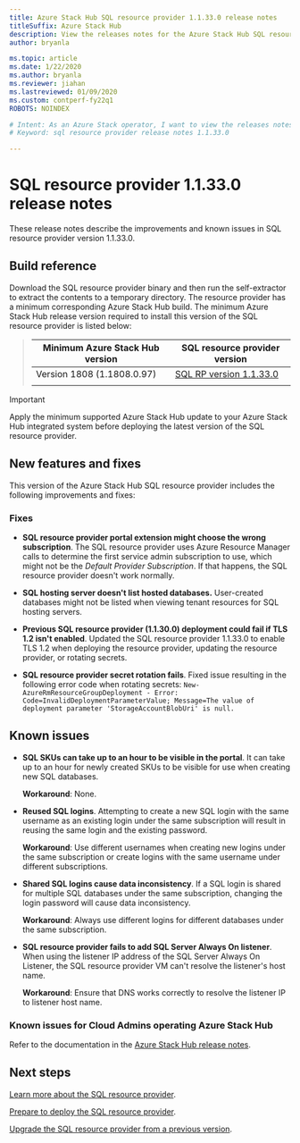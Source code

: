 ```yaml
---
title: Azure Stack Hub SQL resource provider 1.1.33.0 release notes
titleSuffix: Azure Stack Hub
description: View the releases notes for the Azure Stack Hub SQL resource provider 1.1.33.0 update.
author: bryanla

ms.topic: article
ms.date: 1/22/2020
ms.author: bryanla
ms.reviewer: jiahan
ms.lastreviewed: 01/09/2020
ms.custom: contperf-fy22q1
ROBOTS: NOINDEX

# Intent: As an Azure Stack operator, I want to view the releases notes for the Azure Stack SQL resource provider 1.1.33.0 update. 
# Keyword: sql resource provider release notes 1.1.33.0

---
```



# SQL resource provider 1.1.33.0 release notes

These release notes describe the improvements and known issues in SQL resource provider version 1.1.33.0.

## Build reference
Download the SQL resource provider binary and then run the self-extractor to extract the contents to a temporary directory. The resource provider has a minimum corresponding Azure Stack Hub build. The minimum Azure Stack Hub release version required to install this version of the SQL resource provider is listed below:

> |Minimum Azure Stack Hub version|SQL resource provider version|
> |-----|-----|
> |Version 1808 (1.1808.0.97)|[SQL RP version 1.1.33.0](https://aka.ms/azurestacksqlrp11330)|  
> |     |     |

> [!IMPORTANT]
> Apply the minimum supported Azure Stack Hub update to your Azure Stack Hub integrated system before deploying the latest version of the SQL resource provider.

## New features and fixes
This version of the Azure Stack Hub SQL resource provider includes the following improvements and fixes:

### Fixes

- **SQL resource provider portal extension might choose the wrong subscription**. The SQL resource provider uses Azure Resource Manager calls to determine the first service admin subscription to use, which might not be the *Default Provider Subscription*. If that happens, the SQL resource provider doesn't work normally.

- **SQL hosting server doesn't list hosted databases.** User-created databases might not be listed when viewing tenant resources for SQL hosting servers.

- **Previous SQL resource provider (1.1.30.0) deployment could fail if TLS 1.2 isn't enabled**. Updated the SQL resource provider 1.1.33.0 to enable TLS 1.2 when deploying the resource provider, updating the resource provider, or rotating secrets.

- **SQL resource provider secret rotation fails**. Fixed issue resulting in the following error code when rotating secrets:
`New-AzureRmResourceGroupDeployment - Error: Code=InvalidDeploymentParameterValue; Message=The value of deployment parameter 'StorageAccountBlobUri' is null.`

## Known issues

- **SQL SKUs can take up to an hour to be visible in the portal**. It can take up to an hour for newly created SKUs to be visible for use when creating new SQL databases.

    **Workaround**: None.

- **Reused SQL logins**. Attempting to create a new SQL login with the same username as an existing login under the same subscription will result in reusing the same login and the existing password.

    **Workaround**: Use different usernames when creating new logins under the same subscription or create logins with the same username under different subscriptions.

- **Shared SQL logins cause data inconsistency**. If a SQL login is shared for multiple SQL databases under the same subscription, changing the login password will cause data inconsistency.

    **Workaround**: Always use different logins for different databases under the same subscription.

- **SQL resource provider fails to add SQL Server Always On listener**. When using the listener IP address of the SQL Server Always On Listener, the SQL resource provider VM can't resolve the listener's host name.

    **Workaround**: Ensure that DNS works correctly to resolve the listener IP to listener host name.

### Known issues for Cloud Admins operating Azure Stack Hub
Refer to the documentation in the [Azure Stack Hub release notes](azure-stack-servicing-policy.md).

## Next steps
[Learn more about the SQL resource provider](azure-stack-sql-resource-provider.md).

[Prepare to deploy the SQL resource provider](azure-stack-sql-resource-provider-deploy.md#prerequisites).

[Upgrade the SQL resource provider from a previous version](azure-stack-sql-resource-provider-update.md).
